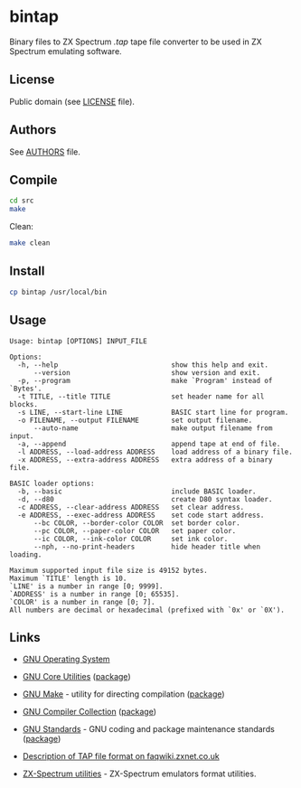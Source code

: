 # bintap

Binary files to ZX Spectrum *.tap* tape file converter to be used in ZX Spectrum emulating software.

## License

Public domain (see [LICENSE](LICENSE) file).

## Authors

See [AUTHORS](AUTHORS) file.

## Compile

```sh
cd src
make
```

Clean: 

```sh
make clean
```

## Install

```sh
cp bintap /usr/local/bin
```

## Usage

```
Usage: bintap [OPTIONS] INPUT_FILE

Options:
  -h, --help                            show this help and exit.
      --version                         show version and exit.
  -p, --program                         make `Program' instead of `Bytes'.
  -t TITLE, --title TITLE               set header name for all blocks.
  -s LINE, --start-line LINE            BASIC start line for program.
  -o FILENAME, --output FILENAME        set output filename.
      --auto-name                       make output filename from input.
  -a, --append                          append tape at end of file.
  -l ADDRESS, --load-address ADDRESS    load address of a binary file.
  -x ADDRESS, --extra-address ADDRESS   extra address of a binary file.

BASIC loader options:
  -b, --basic                           include BASIC loader.
  -d, --d80                             create D80 syntax loader.
  -c ADDRESS, --clear-address ADDRESS   set clear address.
  -e ADDRESS, --exec-address ADDRESS    set code start address.
      --bc COLOR, --border-color COLOR  set border color.
      --pc COLOR, --paper-color COLOR   set paper color.
      --ic COLOR, --ink-color COLOR     set ink color.
      --nph, --no-print-headers         hide header title when loading.

Maximum supported input file size is 49152 bytes.
Maximum `TITLE' length is 10.
`LINE' is a number in range [0; 9999].
`ADDRESS' is a number in range [0; 65535].
`COLOR' is a number in range [0; 7].
All numbers are decimal or hexadecimal (prefixed with `0x' or `0X').
```

## Links

* [GNU Operating System](https://www.gnu.org/)

* [GNU Core Utilities](https://www.gnu.org/software/coreutils/) ([package](https://pkgs.org/download/coreutils))

* [GNU Make](https://www.gnu.org/software/make/) - utility for directing compilation ([package](https://pkgs.org/download/make))

* [GNU Compiler Collection](https://www.gnu.org/software/gcc/) ([package](https://pkgs.org/download/gcc))

* [GNU Standards](http://savannah.gnu.org/projects/gnustandards) - GNU coding and package maintenance standards ([package](https://pkgs.org/download/gnu-standards))

* [Description of TAP file format on faqwiki.zxnet.co.uk](https://faqwiki.zxnet.co.uk/wiki/TAP_format)

* [ZX-Spectrum utilities](https://zxspectrumutils.sourceforge.io/) - ZX-Spectrum emulators format utilities.
